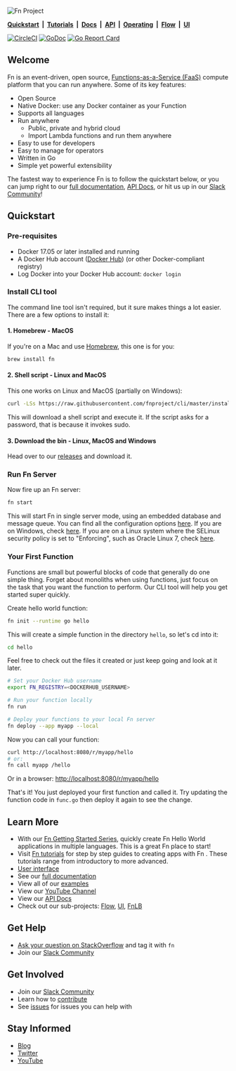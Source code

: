 ![Fn Project](http://fnproject.io/images/fn-300x125.png)

**[Quickstart](https://github.com/fnproject/fn#quickstart)&nbsp; | &nbsp;[Tutorials](https://github.com/fnproject/tutorials)&nbsp; |  &nbsp;[Docs](https://github.com/fnproject/fn/blob/master/docs/README.md)&nbsp; | &nbsp;[API](http://petstore.swagger.io/?url=https://raw.githubusercontent.com/fnproject/fn/master/docs/swagger.yml)&nbsp; | &nbsp;[Operating](https://github.com/fnproject/fn/blob/master/docs/README.md#for-operators)&nbsp; | &nbsp;[Flow](https://github.com/fnproject/flow)&nbsp; | &nbsp;[UI](https://github.com/fnproject/ui)**

[![CircleCI](https://circleci.com/gh/fnproject/fn.svg?style=svg&circle-token=6a62ac329bc5b68b484157fbe88df7612ffd9ea0)](https://circleci.com/gh/fnproject/fn) [![GoDoc](https://godoc.org/github.com/fnproject/fn?status.svg)](https://godoc.org/github.com/fnproject/fn)
[![Go Report Card](https://goreportcard.com/badge/github.com/fnproject/fn)](https://goreportcard.com/report/github.com/fnproject/fn)

## Welcome
Fn is an event-driven, open source, [Functions-as-a-Service (FaaS)](docs/serverless.md) compute platform that you can run anywhere. Some of its key features:

* Open Source
* Native Docker: use any Docker container as your Function
* Supports all languages
* Run anywhere
  * Public, private and hybrid cloud
  * Import Lambda functions and run them anywhere
* Easy to use for developers
* Easy to manage for operators
* Written in Go
* Simple yet powerful extensibility

The fastest way to experience Fn is to follow the quickstart below, or you can jump right to our [full documentation](docs/README.md), [API Docs](http://petstore.swagger.io/?url=https://raw.githubusercontent.com/fnproject/fn/master/docs/swagger.yml), or hit us up in our [Slack Community](http://slack.fnproject.io)!


## Quickstart

### Pre-requisites

* Docker 17.05 or later installed and running
* A Docker Hub account ([Docker Hub](https://hub.docker.com/)) (or other Docker-compliant registry)
* Log Docker into your Docker Hub account: `docker login`

### Install CLI tool

The command line tool isn't required, but it sure makes things a lot easier. There are a few options to install it:

#### 1. Homebrew - MacOS

If you're on a Mac and use [Homebrew](https://brew.sh/), this one is for you:

```sh
brew install fn
```

#### 2. Shell script - Linux and MacOS

This one works on Linux and MacOS (partially on Windows):

```sh
curl -LSs https://raw.githubusercontent.com/fnproject/cli/master/install | sh
```

This will download a shell script and execute it. If the script asks for a password, that is because it invokes sudo.

#### 3. Download the bin - Linux, MacOS and Windows

Head over to our [releases](https://github.com/fnproject/cli/releases) and download it.

### Run Fn Server

Now fire up an Fn server:

```sh
fn start
```

This will start Fn in single server mode, using an embedded database and message queue. You can find all the
configuration options [here](docs/operating/options.md). If you are on Windows, check [here](docs/operating/windows.md).
If you are on a Linux system where the SELinux security policy is set to "Enforcing", such as Oracle Linux 7, check
[here](docs/operating/selinux.md).

### Your First Function

Functions are small but powerful blocks of code that generally do one simple thing. Forget about monoliths when using functions, just focus on the task that you want the function to perform. Our CLI tool will help you get started super quickly.

Create hello world function:

```sh
fn init --runtime go hello
```

This will create a simple function in the directory `hello`, so let's cd into it:

```sh
cd hello
```

Feel free to check out the files it created or just keep going and look at it later.

```sh
# Set your Docker Hub username
export FN_REGISTRY=<DOCKERHUB_USERNAME>

# Run your function locally
fn run

# Deploy your functions to your local Fn server
fn deploy --app myapp --local
```

Now you can call your function:

```sh
curl http://localhost:8080/r/myapp/hello
# or:
fn call myapp /hello
```

Or in a browser: [http://localhost:8080/r/myapp/hello](http://localhost:8080/r/myapp/hello)

That's it! You just deployed your first function and called it. Try updating the function code in `func.go` then deploy it again to see the change.

## Learn More

* With our [Fn Getting Started Series](examples/tutorial/), quickly create Fn Hello World applications in multiple languages. This is a great Fn place to start!
* Visit [Fn tutorials](https://github.com/fnproject/tutorials) for step by step guides to creating apps with Fn . These tutorials range from introductory to more advanced.
* [User interface](https://github.com/fnproject/ui)
* See our [full documentation](docs/README.md)
* View all of our [examples](/examples)
* View our [YouTube Channel](https://www.youtube.com/channel/UCo3fJqEGRx9PW_ODXk3b1nw)
* View our [API Docs](http://petstore.swagger.io/?url=https://raw.githubusercontent.com/fnproject/fn/master/docs/swagger.yml)
* Check out our sub-projects: [Flow](https://github.com/fnproject/flow), [UI](https://github.com/fnproject/ui), [FnLB](https://github.com/fnproject/lb)

## Get Help

* [Ask your question on StackOverflow](https://stackoverflow.com/questions/tagged/fn) and tag it with `fn`
* Join our [Slack Community](https://join.slack.com/t/fnproject/shared_invite/MjIwNzc5MTE4ODg3LTE1MDE0NTUyNTktYThmYmRjZDUwOQ)

## Get Involved

* Join our [Slack Community](http://slack.fnproject.io)
* Learn how to [contribute](CONTRIBUTING.md)
* See [issues](https://github.com/fnproject/fn/issues) for issues you can help with

## Stay Informed

* [Blog](https://medium.com/fnproject)
* [Twitter](https://twitter.com/fnproj)
* [YouTube](https://www.youtube.com/channel/UCo3fJqEGRx9PW_ODXk3b1nw)
